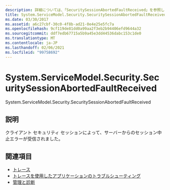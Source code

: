 ```yaml
---
description: 詳細については、「SecuritySessionAbortedFaultReceived」を参照してください。
title: System.ServiceModel.Security.SecuritySessionAbortedFaultReceived
ms.date: 03/30/2017
ms.assetid: a6c27cbf-30c0-4f8b-ad21-0e4e25e5fc7a
ms.openlocfilehash: 9cf119de81dd0a99aa2f3eb2b94406efd9644a32
ms.sourcegitcommit: ddf7edb67715a5b9a45e3dd44536dabc153c1de0
ms.translationtype: MT
ms.contentlocale: ja-JP
ms.lasthandoff: 02/06/2021
ms.locfileid: "99758692"
---
```

# <a name="systemservicemodelsecuritysecuritysessionabortedfaultreceived"></a>System.ServiceModel.Security.SecuritySessionAbortedFaultReceived

System.ServiceModel.Security.SecuritySessionAbortedFaultReceived  
  
## <a name="description"></a>説明  

 クライアント セキュリティ セッションによって、サーバーからのセッション中止エラーが受信されました。  
  
## <a name="see-also"></a>関連項目

- [トレース](index.md)
- [トレースを使用したアプリケーションのトラブルシューティング](using-tracing-to-troubleshoot-your-application.md)
- [管理と診断](../index.md)
